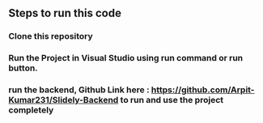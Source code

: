 ## Steps to run this code 

### Clone this repository
### Run the Project in Visual Studio using run command or run button.
### run the backend, Github Link here : https://github.com/Arpit-Kumar231/Slidely-Backend to run and use the project completely



